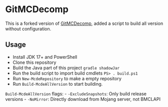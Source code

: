 # GitMCDecomp

This is a forked version of [GitMCDecomp](https://github.com/Nickid2018/GitMCDecomp), added a script to build all version without configuration.

## Usage
- Install JDK 17+ and PowerShell
- Clone this repository
- Build the Java part of this project `gradle shadowJar`
- Run the build script to import build cmdlets `PS> . build.ps1`
- Run `New-McdeRepository` to make a empty repository
- Run `Build-McdeAllVersion` to start building.

`Build-McdeAllVersion` flags:
    - `-ExcludeSnapshots`: Only build release versions
    - `-NoMirror`: Directly download from Mojang server, not BMCLAPI
